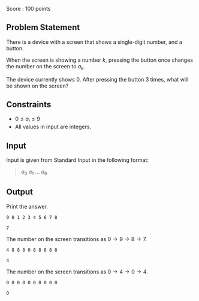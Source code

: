 Score : $100$ points

## Problem Statement

There is a device with a screen that shows a single-digit number, and a button.  

When the screen is showing a number $k$, pressing the button once changes the number on the screen to $a_k$.  

The device currently shows $0$.  After pressing the button $3$ times, what will be shown on the screen?

## Constraints

- $0\leq a_i \leq 9$
- All values in input are integers.

## Input

Input is given from Standard Input in the following format:

> $a_0$ $a_1$ $\dots$ $a_9$

## Output

Print the answer.  

```input1
9 0 1 2 3 4 5 6 7 8
```

```output1
7
```

The number on the screen transitions as $0 \rightarrow 9 \rightarrow 8 \rightarrow 7$.  

```input2
4 8 8 8 0 8 8 8 8 8
```

```output2
4
```

The number on the screen transitions as $0 \rightarrow 4 \rightarrow 0 \rightarrow 4$.  

```input3
0 0 0 0 0 0 0 0 0 0
```

```output3
0
```